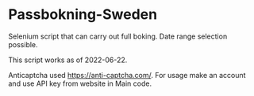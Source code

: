 # Passbokning-Sweden
Selenium script that can carry out full boking. Date range selection possible.

This script works as of 2022-06-22. 

Anticaptcha used https://anti-captcha.com/. For usage make an account and use API key from website in Main code.
